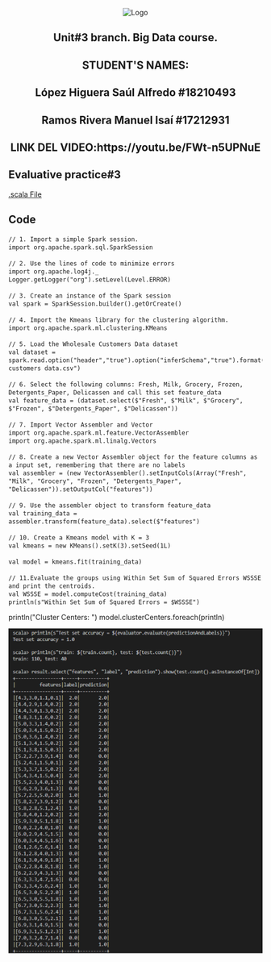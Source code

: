 <p align="center">
    <img alt="Logo" src="https://www.tijuana.tecnm.mx/wp-content/uploads/2021/08/liston-de-logos-oficiales-educacion-tecnm-FEB-2021.jpg" width=850 height=250>
</p>
<H2><p align="center">Unit#3 branch. Big Data course.</p></H2>
<H2><p align="Center">STUDENT'S NAMES: </p></H2>

<H2><p align="Center">López Higuera Saúl Alfredo #18210493</p></H2>

<H2><p align="Center">Ramos Rivera Manuel Isaí #17212931</p></H2>
<H2><p align="Center">LINK DEL VIDEO:https://youtu.be/FWt-n5UPNuE</p></H2>

## Evaluative practice#3
[.scala File](https://github.com/Saul12344/datos-masivos/blob/unit-3/evaluation%20practice/Evaluation3.scala)  

## Code
    // 1. Import a simple Spark session.
    import org.apache.spark.sql.SparkSession

    // 2. Use the lines of code to minimize errors
    import org.apache.log4j._
    Logger.getLogger("org").setLevel(Level.ERROR)

    // 3. Create an instance of the Spark session
    val spark = SparkSession.builder().getOrCreate()

    // 4. Import the Kmeans library for the clustering algorithm.
    import org.apache.spark.ml.clustering.KMeans

    // 5. Load the Wholesale Customers Data dataset
    val dataset = spark.read.option("header","true").option("inferSchema","true").format("csv").load("Wholesale customers data.csv")

    // 6. Select the following columns: Fresh, Milk, Grocery, Frozen, Detergents_Paper, Delicassen and call this set feature_data
    val feature_data = (dataset.select($"Fresh", $"Milk", $"Grocery", $"Frozen", $"Detergents_Paper", $"Delicassen"))

    // 7. Import Vector Assembler and Vector
    import org.apache.spark.ml.feature.VectorAssembler
    import org.apache.spark.ml.linalg.Vectors

    // 8. Create a new Vector Assembler object for the feature columns as a input set, remembering that there are no labels
    val assembler = (new VectorAssembler().setInputCols(Array("Fresh", "Milk", "Grocery", "Frozen", "Detergents_Paper", "Delicassen")).setOutputCol("features"))

    // 9. Use the assembler object to transform feature_data
    val training_data = assembler.transform(feature_data).select($"features")

    // 10. Create a Kmeans model with K = 3
    val kmeans = new KMeans().setK(3).setSeed(1L)

    val model = kmeans.fit(training_data)

    // 11.Evaluate the groups using Within Set Sum of Squared Errors WSSSE and print the centroids.
    val WSSSE = model.computeCost(training_data)
    println(s"Within Set Sum of Squared Errors = $WSSSE")


println("Cluster Centers: ")
model.clusterCenters.foreach(println)
   
![logo](/images/E8.PNG)  
  ~~~
